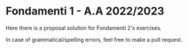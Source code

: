 # Fondamenti 1 - A.A 2022/2023

Here there is a proposal solution for Fondamenti 2's exercises. 

In case of grammatical/spelling errors, feel free to make a pull request.